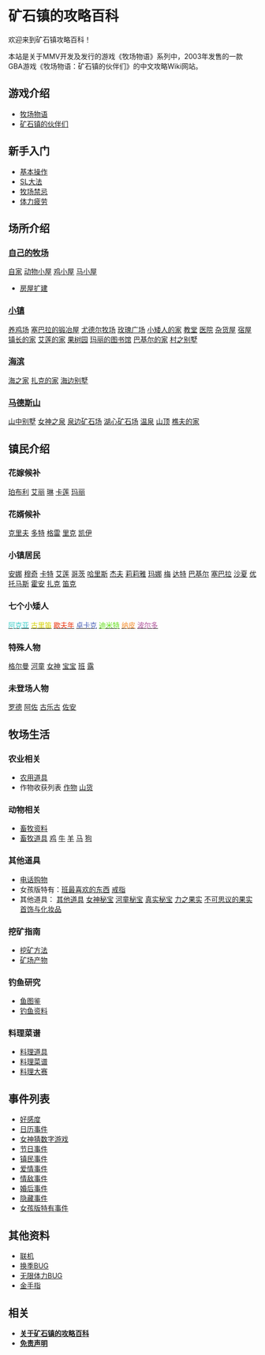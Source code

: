 # 矿石镇的攻略百科

欢迎来到矿石镇攻略百科！

本站是关于MMV开发及发行的游戏《牧场物语》系列中，2003年发售的一款GBA游戏《牧场物语：矿石镇的伙伴们》的中文攻略Wiki网站。

## 游戏介绍

- [牧场物语](/introduction/HarvestMoon.md)
- [矿石镇的伙伴们](/introduction/Mineraltown.md)

## 新手入门

- [基本操作](/guide/basic.md)
- [SL大法](/guide/SL.md)
- [牧场禁忌](/guide/taboo.md)
- [体力疲劳](/guide/physical.md)

## 场所介绍

### [自己的牧场](/place/My.md)

[自家](/place/Home.md) [动物小屋](/place/Animal_hut.md) [鸡小屋](/place/Chicken_hut.md) [马小屋](/place/Horse_hut.md)

- [房屋扩建](/place/expansion.md)

### [小镇](/place/town.md)

[养鸡场](/place/chicken_farm.md) [塞巴拉的锻冶屋](/place/Forging.md) [尤德尔牧场](/place/Yudel.md) [玫瑰广场](/place/square.md) [小矮人的家](/place/Elf.md) [教堂](/place/church.md) [医院](/place/hospital.md) [杂货屋](/place/Grocery_house.md) [宿屋](/place/hostel.md) [镇长的家](/place/Mayor.md) [艾莲的家](/place/AiLian.md) [果树园](/place/Orchard.md) [玛丽的图书馆](/place/library.md) [巴基尔的家](/place/Barkell.md) [村之别墅](/place/Village_villa.md)

### [海滨](/place/seaside.md)

[海之家](/place/Sea_House.md) [扎克的家](/place/Zach.md) [海边别墅](/place/Seaside_villa.md)

### [马德斯山](/place/Mountain.md)

[山中别墅](/place/Mountain_Villa.md) [女神之泉](/place/Fountain.md) [泉边矿石场](/place/Springside_ore_field.md) [湖心矿石场](/place/Lake_Ore_Field.md) [温泉](/place/spa.md) [山顶](/place/Mountain.md) [樵夫的家](/place/woodcutter.md)

## 镇民介绍

### 花嫁候补

[珀布利](/Resident/Pobuli.md) [艾丽](/Resident/Aili.md) [琳](/Resident/Lin.md) [卡莲](/Resident/Kalian.md) [玛丽](/Resident/Mary.md)

### 花婿候补


[克里夫](/Resident/Kelifu.md) [多特](/Resident/Doctor.md) [格雷](/Resident/Gelei.md) [里克](/Resident/Like.md) [凯伊](/Resident/Kai.md)

### 小镇居民

[安娜](/Resident/Ana.md) [穆奇](/Resident/Muqi.md) [卡特](/Resident/Kate.md) [艾莲](/Resident/Ailian.md) [哥茨](/Resident/Gezi.md) [哈里斯](/Resident/Halisi.md) [杰夫](/Resident/Jiefu.md) [莉莉雅](/Resident/Liliya.md) [玛娜](/Resident/Mana.md) [梅](/Resident/Mei.md) [达特](/Resident/Date.md) [巴基尔](/Resident/Bajier.md) [塞巴拉](/Resident/Saibala.md) [沙夏](/Resident/Shaxia.md) [优](/Resident/You.md) [托马斯](/Resident/Thomas.md) [霍安](/Resident/Huoan.md) [扎克](/Resident/Zhake.md) [笛克](/Resident/Dike.md)

### 七个小矮人

[<span style="color:#3fceca">阿克亚</span>](/Resident/Akeya.md) [<span style="color:#d6d100">古里笛</span>](/Resident/Gulidi.md) [<span style="color:#ec3813">歇夫年</span>](/Resident/Xiefunian.md) [<span style="color:#5268bb">卓卡克</span>](/Resident/Zhuokake.md) [<span style="color:#65df1c">迪米特</span>](/Resident/Dimite.md) [<span style="color:#f58d2c">纳皮</span>](/Resident/Napi.md) [<span style="color:#b0569c">波尔多</span>](/Resident/Boerduo.md)

### 特殊人物

[格尔曼](/Resident/Geerman.md) [河童](/Resident/Hetong.md) [女神](/Resident/Goddess.md) [宝宝](/Resident/baby.md) [班](/Resident/Ban.md) [露](/Resident/Lu.md)

### 未登场人物

[罗德](/Resident/Luode.md) [阿佐](/Resident/Azuo.md) [古乐古](/Resident/Gulegu.md) [佐安](/Resident/Zuoan.md)

## 牧场生活

### 农业相关

- [农用道具](/life/farm/prop.md)
- 作物收获列表
[作物](/life/farm/crop.md) [山货](/life/farm/mountain.md)

### 动物相关

- [畜牧资料](/life/pasture/data.md)
- [畜牧道具](/life/pasture/prop.md)
[鸡](/life/pasture/chicken.md) [牛](/life/pasture/cow.md) [羊](/life/pasture/sheep.md) [马](/life/pasture/horse.md) [狗](/life/pasture/dog.md)

### 其他道具

- [电话购物](/life/other/phone.md)
- 女孩版特有：[班最喜欢的东西](/life/other/ban_like.md) [戒指](/life/other/ring.md)
- 其他道具： [其他道具](/life/other/other.md)
[女神秘宝](/life/other/goddess.md) [河童秘宝](/life/other/kappa.md) [真实秘宝](/life/other/real.md)
[力之果实](/life/other/power.md) [不可思议的果实](/life/other/incredible.md)
[首饰与化妆品](/life/other/jewelry.md)

### 挖矿指南

- [挖矿方法](/life/mining/method.md)
- [矿场产物](/life/mining/product.md)

### 钓鱼研究

- [鱼图鉴](/life/fish/Illustration.md)
- [钓鱼资料](/life/fish/Data.md)

### 料理菜谱

- [料理道具](/life/cooking/prop.md)
- [料理菜谱](/life/cooking/menu.md)
- [料理大赛](/life/cooking/competition.md)

## 事件列表

- [好感度](/event/Favorability.md)
- [日历事件](/event/Calendar.md)
- [女神猜数字游戏](/event/Guess_number.md)
- [节日事件](/event/Festival.md)
- [镇民事件](/event/Resident.md)
- [爱情事件](/event/Love.md)
- [情敌事件](/event/Love_enemy.md)
- [婚后事件](/event/After_marriage.md)
- [隐藏事件](/event/Hide.md)
- [女孩版特有事件](/event/Girl_version.md)

## 其他资料

- [联机](/other/Online.md)
- [换季BUG](/other/SeasonBUG.md)
- [无限体力BUG](/other/physicalBUG.md)
- [金手指](/other/Cheat_code.md)

## 相关

- [**关于矿石镇的攻略百科**](/about/this.md)
- [**免责声明**](/about/Disclaimer.md)
